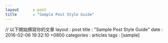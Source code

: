 ```yaml
---
layout      : post
title       : "Sample Post Style Guide"
---
```


// 以下開始撰寫你的文章
layout      : post  <!--必要，決定使用 article.html 來排版繪製-->
title       : "Sample Post Style Guide" <!--必要，顯示的標題-->
date        : 2016-02-06 19:32:10 +0800 <!--時間、時區會影響發表時間-->
categories  : articles  <!--會影響 URL 路徑，以及之後的篩選-->
tags        : [sample]

